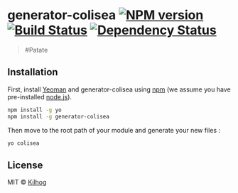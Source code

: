 # generator-colisea [![NPM version][npm-image]][npm-url] [![Build Status][travis-image]][travis-url] [![Dependency Status][daviddm-image]][daviddm-url]
> #Patate

## Installation

First, install [Yeoman](http://yeoman.io) and generator-colisea using [npm](https://www.npmjs.com/) (we assume you have pre-installed [node.js](https://nodejs.org/)).

```bash
npm install -g yo
npm install -g generator-colisea
```

Then move to the root path of your module and generate your new files :

```bash
yo colisea
```

## License

MIT © [Kilhog]()


[npm-image]: https://badge.fury.io/js/generator-colisea.svg
[npm-url]: https://npmjs.org/package/generator-colisea
[travis-image]: https://travis-ci.org/Kilhog/generator-colisea.svg?branch=master
[travis-url]: https://travis-ci.org/Kilhog/generator-colisea
[daviddm-image]: https://david-dm.org/Kilhog/generator-colisea.svg?theme=shields.io
[daviddm-url]: https://david-dm.org/Kilhog/generator-colisea
